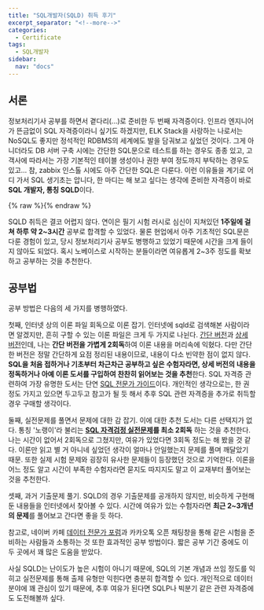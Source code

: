 ```yaml
---
title: "SQL개발자(SQLD) 취득 후기"
excerpt_separator: "<!--more-->"
categories:
  - Certificate
tags:
  - SQL개발자
sidebar:
  nav: "docs"
---
```

## 서론
정보처리기사 공부를 하면서 곁다리(...)로 준비한 두 번째 자격증이다. 인프라 엔지니어가 뜬금없이 SQL 자격증이라니 싶기도 하겠지만, ELK Stack을 사랑하는 나로서는 NoSQL도 좋지만 정석적인 RDBMS의 세계에도 발을 담궈보고 싶었던 것이다. 그게 아니더라도 DB 서버 구축 시에는 간단한 SQL문으로 테스트를 하는 경우도 종종 있고, 고객사에 따라서는 가장 기본적인 테이블 생성이나 권한 부여 정도까지 부탁하는 경우도 있고... 참, zabbix 인스톨 시에도 아주 간단한 SQL은 다룬다. 이런 이유들을 계기로 어디 가서 SQL 생기초는 압니다, 한 마디는 해 보고 싶다는 생각에 준비한 자격증이 바로 **SQL 개발자, 통칭 SQLD**이다.

{% raw %}<img src="https://smilejulie0812.github.io/assets/images/sqldeveloper-1.jpg" alt="">{% endraw %}  

SQLD 취득은 결코 어렵지 않다. 연이은 필기 시험 러시로 심신이 지쳐있던 **1주일에 걸쳐 하루 약 2~3시간** 공부로 합격할 수 있었다. 물론 현업에서 아주 기초적인 SQL문은 다룬 경험이 있고, 당시 정보처리기사 공부도 병행하고 있었기 때문에 시간을 크게 들이지 않아도 되었다. 혹시 노베이스로 시작하는 분들이라면 여유롭게 2~3주 정도를 확보하고 공부하는 것을 추천한다.

## 공부법
공부 방법은 다음의 세 가지를 병행하였다.

첫째, 인터넷 상의 이론 파일 회독으로 이론 잡기. 인터넷에 sqld로 검색해본 사람이라면 알겠지만, 흔히 구할 수 있는 이론 파일은 크게 두 가지로 나뉜다. [간단 버전](https://blog.kakaocdn.net/dn/kYYNr/btqF9mazxyl/LcxhyXmuP30r4DdnrUr6bK/SQLD_%EC%9A%94%EC%95%BD%20%EC%84%9C%EB%B8%8C%EB%85%B8%ED%8A%B8.pdf?attach=1&knm=tfile.pdf)과 [상세 버전](http://www.gurubee.net/bookcafe/sqlp_1st)인데, 나는 **간단 버전을 가볍게 2회독**하여 이론 내용을 머리속에 익혔다. 다만 간단한 버전은 정말 간단하게 요점 정리된 내용이므로, 내용이 다소 빈약한 점이 없지 않다. **SQL을 처음 접하거나 기초부터 차근차근 공부하고 싶은 수험자라면, 상세 버전의 내용을 정독하거나 아예 이론 도서를 구입하여 찬찬히 읽어보는 것을 추천**한다. SQL 자격증 관련하여 가장 유명한 도서는 단연 [SQL 전문가 가이드](http://www.kangcom.com/sub/view.asp?sku=201010070001&mcd=571)이다. 개인적인 생각으로는, 한 권 정도 가지고 있으면 두고두고 참고가 될 듯 해서 추후 SQL 관련 자격증을 추가로 취득할 경우 구매할 생각이다.

둘째, 실전문제를 풀면서 문제에 대한 감 잡기. 이에 대한 추천 도서는 다른 선택지가 없다. 통칭 '노랭이'라 불리는 **[SQL 자격검정 실전문제](https://www.kangcom.com/sub/view.asp?sku=201611251709&ref=c16gu)를 최소 2회독** 하는 것을 추천한다. 나는 시간이 없어서 2회독으로 그쳤지만, 여유가 있었다면 3회독 정도는 해 봤을 것 같다. 이론만 읽고 별 거 아니네 싶었던 생각이 얼마나 안일했는지 문제를 풀며 깨달았기 때문. 또한 실제 시험 문제와 굉장히 유사한 문제들이 등장했던 것으로 기억한다. 이론을 어느 정도 알고 시간이 부족한 수험자라면 묻지도 따지지도 말고 이 교재부터 풀어보는 것을 추천한다.

셋째, 과거 기출문제 풀기. SQLD의 경우 기출문제를 공개하지 않지만, 비슷하게 구현해 둔 내용들을 인터넷에서 찾아볼 수 있다. 시간에 여유가 있는 수험자라면 **최근 2~3개년의 문제**를 풀어보고 간다면 좋을 듯 하다.

참고로, 네이버 카페 [데이터 전문가 포럼](https://cafe.naver.com/sqlpd)과 카카오톡 오픈 채팅창을 통해 같은 시험을 준비하는 사람들과 소통하는 것 또한 효과적인 공부 방법이다. 짧은 공부 기간 중에도 이 두 곳에서 꽤 많은 도움을 받았다.

사실 SQLD는 난이도가 높은 시험이 아니기 때문에, SQL의 기본 개념과 쓰임 정도를 익히고 실전문제를 통해 출제 유형만 익힌다면 충분히 합격할 수 있다. 개인적으로 데이터 분야에 꽤 관심이 있기 때문에, 추후 여유가 된다면 SQLP나 빅분기 같은 관련 자격증에도 도전해볼까 싶다.
